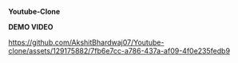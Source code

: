 **Youtube-Clone**

**DEMO VIDEO**



https://github.com/AkshitBhardwaj07/Youtube-clone/assets/129175882/7fb6e7cc-a786-437a-af09-4f0e235fedb9

